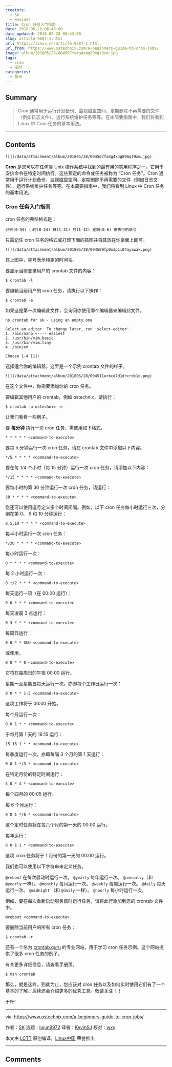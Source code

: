 ```yaml
---
creators:
  - Sk
  - KevinSJ
title: Cron 任务入门指南
date: 2018-05-28 06:43:00
date_updated: 2018-05-28 06:43:00
slug: article-9687-1.html
url: https://linux.cn/article-9687-1.html
url_from: https://www.ostechnix.com/a-beginners-guide-to-cron-jobs/
image: album/201805/28/004507fa4g4x4g89mqt9xm.jpg
tags:
  - cron
  - 定时
categories:
  - 技术
---
```


## Summary

> Cron 通常用于运行计划备份、监视磁盘空间、定期删除不再需要的文件（例如日志文件）、运行系统维护任务等等。在本简要指南中，我们将看到 Linux 中 Cron 任务的基本用法。

***

<!-- more -->

## Contents

`![](/data/attachment/album/201805/28/004507fa4g4x4g89mqt9xm.jpg)`

**Cron** 是您可以在任何类 Unix 操作系统中找到的最有用的实用程序之一。它用于安排命令在特定时间执行。这些预定的命令或任务被称为 “Cron 任务”。Cron 通常用于运行计划备份、监视磁盘空间、定期删除不再需要的文件（例如日志文件）、运行系统维护任务等等。在本简要指南中，我们将看到 Linux 中 Cron 任务的基本用法。

### Cron 任务入门指南

cron 任务的典型格式是：

```shell
分钟(0-59) 小时(0-24) 日(1-31) 月(1-12) 星期(0-6) 要执行的命令
```

只需记住 cron 任务的格式或打印下面的插图并将其放在你桌面上即可。

`![](/data/attachment/album/201805/28/004509fp0o3pzi04ayawak.png)`

在上图中，星号表示特定的时间块。

要显示当前登录用户的 crontab 文件的内容：

```shell
$ crontab -l
```

要编辑当前用户的 cron 任务，请执行以下操作：

```shell
$ crontab -e
```

如果这是第一次编辑此文件，会询问你使用哪个编辑器来编辑此文件。

```shell
no crontab for sk - using an empty one

Select an editor. To change later, run 'select-editor'.
1. /bin/nano <---- easiest
2. /usr/bin/vim.basic
3. /usr/bin/vim.tiny
4. /bin/ed

Choose 1-4 [1]:
```

选择适合你的编辑器。这里是一个示例 crontab 文件的样子。

`![](/data/attachment/album/201805/28/004511urkcd7d1drcrdc1d.png)`

在这个文件中，你需要添加你的 cron 任务。

要编辑其他用户的 crontab，例如 ostechnix，请执行：

```shell
$ crontab -u ostechnix -e
```

让我们看看一些例子。

要 **每分钟** 执行一次 cron 任务，需使用如下格式。

```shell
* * * * * <command-to-execute>
```

要每 5 分钟运行一次 cron 任务，请在 crontab 文件中添加以下内容。

```shell
*/5 * * * * <command-to-execute>
```

要在每 1/4 个小时（每 15 分钟）运行一次 cron 任务，请添加以下内容：

```shell
*/15 * * * * <command-to-execute>
```

要每小时的第 30 分钟运行一次 cron 任务，请运行：

```shell
30 * * * * <command-to-execute>
```

您还可以使用逗号定义多个时间间隔。例如，以下 cron 任务每小时运行三次，分别在第 0、 5 和 10 分钟运行：

```shell
0,5,10 * * * * <command-to-execute>
```

每半小时运行一次 cron 任务：

```shell
*/30 * * * * <command-to-execute>
```

每小时运行一次：

```shell
0 * * * * <command-to-execute>
```

每 2 小时运行一次：

```shell
0 */2 * * * <command-to-execute>
```

每天运行一项（在 00:00 运行）：

```shell
0 0 * * * <command-to-execute>
```

每天凌晨 3 点运行：

```shell
0 3 * * * <command-to-execute>
```

每周日运行：

```shell
0 0 * * SUN <command-to-execute>
```

或使用，

```shell
0 0 * * 0 <command-to-execute>
```

它将在每周日的午夜 00:00 运行。

星期一至星期五每天运行一次，亦即每个工作日运行一次：

```shell
0 0 * * 1-5 <command-to-execute>
```

这项工作将于 00:00 开始。

每个月运行一次：

```shell
0 0 1 * * <command-to-execute>
```

于每月第 1 天的 16:15 运行：

```shell
15 16 1 * * <command-to-execute>
```

每季度运行一次，亦即每隔 3 个月的第 1 天运行：

```shell
0 0 1 */3 * <command-to-execute>
```

在特定月份的特定时间运行：

```shell
5 0 * 4 * <command-to-execute>
```

每个四月的 00:05 运行。

每 6 个月运行：

```shell
0 0 1 */6 * <command-to-execute>
```

这个定时任务将在每六个月的第一天的 00:00 运行。

每年运行：

```shell
0 0 1 1 * <command-to-execute>
```

这项 cron 任务将于 1 月份的第一天的 00:00 运行。

我们也可以使用以下字符串来定义任务。

`@reboot` 在每次启动时运行一次。 `@yearly` 每年运行一次。 `@annually`（和 `@yearly` 一样）。 `@monthly` 每月运行一次。 `@weekly` 每周运行一次。 `@daily` 每天运行一次。 `@midnight` （和 `@daily` 一样）。 `@hourly` 每小时运行一次。

例如，要在每次重新启动服务器时运行任务，请将此行添加到您的 crontab 文件中。

```shell
@reboot <command-to-execute>
```

要删除当前用户的所有 cron 任务：

```shell
$ crontab -r
```

还有一个名为 [crontab.guru](https://crontab.guru/) 的专业网站，用于学习 cron 任务示例。这个网站提供了很多 cron 任务的例子。

有关更多详细信息，请查看手册页。

```shell
$ man crontab
```

那么，就是这样。到此为止，您应该对 cron 任务以及如何实时使用它们有了一个基本的了解。后续还会介绍更多的优秀工具。敬请关注！！

干杯!

---

via: <https://www.ostechnix.com/a-beginners-guide-to-cron-jobs/>

作者：[SK](https://www.ostechnix.com/author/sk/) 选题：[lujun9972](https://github.com/lujun9972) 译者：[KevinSJ](https://github.com/KevinSJ) 校对：[wxy](https://github.com/wxy)

本文由 [LCTT](https://github.com/LCTT/TranslateProject) 原创编译，[Linux中国](https://linux.cn/) 荣誉推出

***

## Comments
